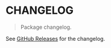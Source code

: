 # CHANGELOG

> Package changelog.

See [GitHub Releases](https://github.com/stdlib-js/assert-tools/releases) for the changelog.